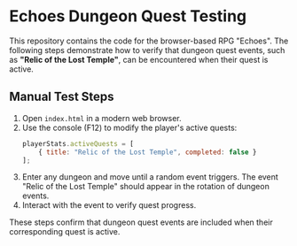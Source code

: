 # Echoes Dungeon Quest Testing

This repository contains the code for the browser-based RPG "Echoes". The
following steps demonstrate how to verify that dungeon quest events, such as
**"Relic of the Lost Temple"**, can be encountered when their quest is active.

## Manual Test Steps

1. Open `index.html` in a modern web browser.
2. Use the console (F12) to modify the player's active quests:
   ```javascript
   playerStats.activeQuests = [
       { title: "Relic of the Lost Temple", completed: false }
   ];
   ```
3. Enter any dungeon and move until a random event triggers. The event
   "Relic of the Lost Temple" should appear in the rotation of dungeon events.
4. Interact with the event to verify quest progress.

These steps confirm that dungeon quest events are included when their
corresponding quest is active.
